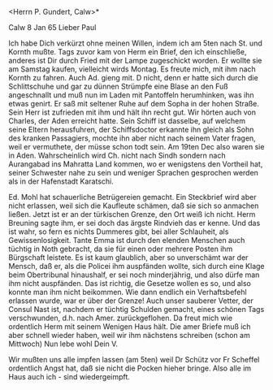 <Herrn P. Gundert, Calw>*

 Calw 8 Jan 65
Lieber Paul

Ich habe Dich verkürzt ohne meinen Willen, indem ich am 5ten nach St. und Kornth mußte. Tags zuvor kam von Herm ein Brief, den ich einschließe, anderes ist Dir durch Fried mit der Lampe zugeschickt worden. Er wollte sie am Samstag kaufen, vielleicht wirds Montag. Es freute mich, mit ihm nach Kornth zu fahren. Auch Ad. gieng mit. D nicht, denn er hatte sich durch die Schlittschuhe und gar zu dünnen Strümpfe eine Blase an den Fuß angeschnallt und muß nun im Laden mit Pantoffeln herumhinken, was ihn etwas genirt. Er saß mit seltener Ruhe auf dem Sopha in der hohen Straße. Sein Herr ist zufrieden mit ihm und hält ihn recht gut. Wir hörten auch von Charles, der Aden erreicht hatte. Sein Schiff ist dasselbe, auf welchem seine Eltern herausfuhren, der Schiffsdoctor erkannte ihn gleich als Sohn des kranken Passagiers, mochte ihn aber nicht nach seinem Vater fragen, weil er vermuthete, der müsse schon todt sein. Am 19ten Dec also waren sie in Aden. Wahrscheinlich wird Ch. nicht nach Sindh sondern nach Aurangabad ins Mahratta Land kommen, wo er wenigstens den Vortheil hat, seiner Schwester nahe zu sein und weniger Sprachen gesprochen werden als in der Hafenstadt Karatschi.

Ed. Mohl hat schauerliche Betrügereien gemacht. Ein Steckbrief wird aber nicht erlassen, weil sich die Kaufleute schämen, daß sie sich so anmachen ließen. Jetzt ist er an der türkischen Grenze, den Ort weiß ich nicht. Herm Breuning sagte ihm, er sei doch das ärgste Rindvieh das er kenne. Und das ist wahr, so fern es nichts Dummeres gibt, bei aller Schlauheit, als Gewissenlosigkeit. Tante Emma ist durch den elenden Menschen auch tüchtig in Noth gebracht, da sie für einen oder mehrere Posten ihm Bürgschaft leistete. Es ist kaum glaublich, aber so unverschämt war der Mensch, daß er, als die Policei ihm auspfänden wollte, sich durch eine Klage beim Obertribunal hinaushalf, er sei noch minderjährig, und also dürfe man ihm nicht auspfänden. Das ist richtig, die Gesetze wollen es so, und also konnte man ihm nicht beikommen. Wie dann endlich ein Verhaftsbefehl erlassen wurde, war er über der Grenze! Auch unser sauberer Vetter, der Consul Nast ist, nachdem er tüchtig Schulden gemacht, eines schönen Tags verschwunden, d.h. nach Amer. zurückgeflohen. Da freut mich wie ordentlich Herm mit seinem Wenigen Haus hält. Die amer Briefe muß ich aber schnell wieder haben, weil wir ihm nächstens schreiben (schon am Mittwoch) Nun lebe wohl
 Dein V.

Wir mußten uns alle impfen lassen (am 5ten) weil Dr Schütz vor Fr Scheffel ordentlich Angst hat, daß sie nicht die Pocken hieher bringe. Also alle im Haus auch ich - sind wiedergeimpft.
